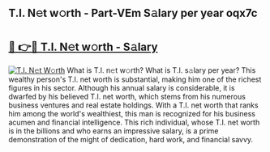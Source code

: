## T.I. N𝚎t w𝚘rth - Part-VEm S𝚊lary per year oqx7c

# <h2><a href="http://gc4afx.nevu.top/?p=T.I.">🔗 👉🔴 T.I. N𝚎t w𝚘rth - S𝚊lary</a></h2>

[![T.I. N𝚎t W𝚘rth](https://i.imgur.com/Oavwk0R.jpeg)](http://gc4afx.nevu.top/?p=T.I.)
What is T.I. n𝚎t w𝚘rth? What is T.I. s𝚊lary per year?
This wealthy person's T.I. net worth is substantial, making him one of the richest figures in his sector. Although his annual salary is considerable, it is dwarfed by his believed T.I. net worth, which stems from his numerous business ventures and real estate holdings. With a T.I. net worth that ranks him among the world's wealthiest, this man is recognized for his business acumen and financial intelligence. This rich individual, whose T.I. net worth is in the billions and who earns an impressive salary, is a prime demonstration of the might of dedication, hard work, and financial savvy.
